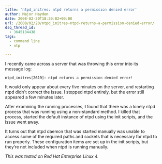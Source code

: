 ```yaml
---
title: 'ntpd_initres: ntpd returns a permission denied error'
author: Major Hayden
date: 2008-02-20T18:30:02+00:00
url: /2008/02/20/ntpd_initres-ntpd-returns-a-permission-denied-error/
dsq_thread_id:
  - 3645134438
tags:
  - command line
  - ntp

---
```

I recently came across a server that was throwing this error into its message log:

`ntpd_initres[2619]: ntpd returns a permission denied error!`

It would only appear about every five minutes on the server, and restarting ntpd didn't correct the issue. I stopped ntpd entirely, but the error still appeared a few minutes later.

After examining the running processes, I found that there was a lonely ntpd process that was running using a non-standard method. I killed that process, started the default instance of ntpd using the init scripts, and the issue went away.

It turns out that ntpd daemon that was started manually was unable to access some of the required paths and sockets that is necessary for ntpd to run properly. These configuration items are set up in the init scripts, but they're not included when ntpd is running manually.

_This was tested on Red Hat Enterprise Linux 4._
